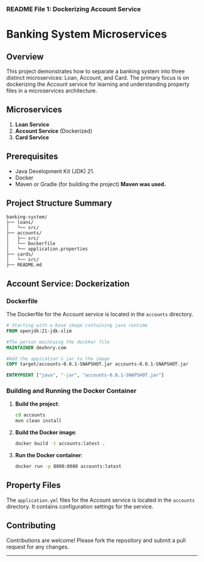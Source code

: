 ### README File 1: Dockerizing Account Service

# Banking System Microservices

## Overview

This project demonstrates how to separate a banking system into three distinct microservices: Loan, Account, and Card. The primary focus is on dockerizing the Account service for learning and understanding property files in a microservices architecture.

## Microservices

1. **Loan Service**
2. **Account Service** (Dockerized)
3. **Card Service**

## Prerequisites

- Java Development Kit (JDK) 21.
- Docker
- Maven or Gradle (for building the project) **Maven was used.**

## Project Structure Summary

```
banking-system/
├── loans/
│   └── src/
├── accounts/
│   ├── src/
│   └── Dockerfile
│   └── application.properties
├── cards/
│   └── src/
├── README.md
```

## Account Service: Dockerization

### Dockerfile

The Dockerfile for the Account service is located in the `accounts` directory.

```dockerfile
# Starting with a base image containing java runtime
FROM openjdk:21-jdk-slim

#The person maintaing the dockker file
MAINTAINER devhnry.com

#Add the appication's jar to the image
COPY target/accounts-0.0.1-SNAPSHOT.jar accounts-0.0.1-SNAPSHOT.jar

ENTRYPOINT ["java", "-jar", "accounts-0.0.1-SNAPSHOT.jar"]
```

### Building and Running the Docker Container

1. **Build the project**:

    ```bash
    cd accounts
    mvn clean install
    ```

2. **Build the Docker image**:

    ```bash
    docker build -t accounts:latest .
    ```

3. **Run the Docker container**:

    ```bash
    docker run -p 8080:8080 accounts:latest
    ```

## Property Files

The `application.yml` files for the Account service is located in the `accounts` directory. It contains configuration settings for the service.


## Contributing

Contributions are welcome! Please fork the repository and submit a pull request for any changes.

---
